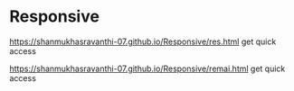 # Responsive

https://shanmukhasravanthi-07.github.io/Responsive/res.html get quick access

https://shanmukhasravanthi-07.github.io/Responsive/remai.html get quick access 
